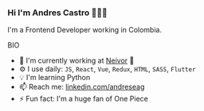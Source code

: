 ### Hi I'm Andres Castro 👋🧑‍💻

I'm a Frontend Developer working in Colombia.

BIO

- 🏢 I'm currently working at [Neivor](https://neivor.com/) 🏡
- ⚙ I use daily: `JS`, `React`, `Vue`, `Redux`, `HTML`, `SASS`, `Flutter`
- 💡 I'm learning Python
- 📫 Reach me: [linkedin.com/andreseag](https://www.linkedin.com/in/andreseag/)
- ⚡ Fun fact: I'm a huge fan of One Piece
<!--
**Andreseag/Andreseag** is a ✨ _special_ ✨ repository because its `README.md` (this file) appears on your GitHub profile.

Here are some ideas to get you started:

- 🔭 I’m currently working on ...
- 🌱 I’m currently learning ...
- 👯 I’m looking to collaborate on ...
- 🤔 I’m looking for help with ...
- 💬 Ask me about ...
- 📫 How to reach me: ...
- 😄 Pronouns: ...
- ⚡ Fun fact: ...
-->
